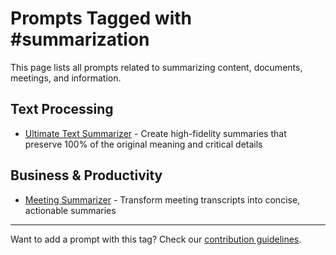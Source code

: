 # Prompts Tagged with #summarization

This page lists all prompts related to summarizing content, documents, meetings, and information.

## Text Processing
- [Ultimate Text Summarizer](/categories/text-processing/ultimate-text-summarizer.md) - Create high-fidelity summaries that preserve 100% of the original meaning and critical details

## Business & Productivity
- [Meeting Summarizer](/categories/productivity/meeting-summarizer.md) - Transform meeting transcripts into concise, actionable summaries

---

Want to add a prompt with this tag? Check our [contribution guidelines](/contribute.md).
